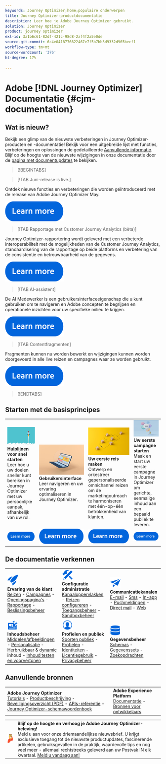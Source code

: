 ```yaml
---
keywords: Journey Optimizer;home;populaire onderwerpen
title: Journey Optimizer-productdocumentatie
description: Leer hoe je Adobe Journey Optimizer gebruikt.
solution: Journey Optimizer
product: journey optimizer
exl-id: 3a1b6c61-82df-421c-98d8-2af4f2a5e0de
source-git-commit: 6c4e0418776622467e7f5b7bb3d9332d965becf1
workflow-type: tm+mt
source-wordcount: '376'
ht-degree: 17%

---
```


# Adobe [!DNL Journey Optimizer] Documentatie {#cjm-documentation}

## Wat is nieuw?

Bekijk een glimp van de nieuwste verbeteringen in Journey Optimizer-producten en -documentatie! Bekijk voor een uitgebreide lijst met functies, verbeteringen en oplossingen de gedetailleerde [Aanvullende informatie](using/rn/release-notes.md). Blijf op de hoogte van de nieuwste wijzigingen in onze documentatie door de [pagina met documentupdates](using/rn/documentation-updates.md) te bekijken.

>[!BEGINTABS]

>[!TAB Juni-release is live.]

Ontdek nieuwe functies en verbeteringen die worden geïntroduceerd met de release van Adobe Journey Optimizer May.

[![Meer informatie](using/assets/do-not-localize/learn-more-button.svg)](using/rn/release-notes.md)

>[!TAB Rapportage met Customer Journey Analytics (bèta)]

Journey Optimizer-rapportering wordt geleverd met een verbeterde interoperabiliteit met de mogelijkheden van de Customer Journey Analytics, standaardisering van de rapportage op beide platforms en verbetering van de consistentie en betrouwbaarheid van de gegevens.

[![Meer informatie](using/assets/do-not-localize/learn-more-button.svg)](using/reports/cja-ajo.md)

>[!TAB AI-assistent]

De AI Medewerker is een gebruikersinterfaceeigenschap die u kunt gebruiken om te navigeren en Adobe concepten te begrijpen en operationele inzichten voor uw specifieke milieu te krijgen.

[![Meer informatie](using/assets/do-not-localize/learn-more-button.svg)](/help/using/start/ai-assistant.md)

>[!TAB Contentfragmenten]

Fragmenten kunnen nu worden bewerkt en wijzigingen kunnen worden doorgevoerd in alle live reizen en campagnes waar ze worden gebruikt.

[![Meer informatie](using/assets/do-not-localize/learn-more-button.svg)](using/content-management/fragments.md)

>[!ENDTABS]

## Starten met de basisprincipes

<table style="table-layout:fixed">
  <tr style="border: 0;">
    <td>
    <a href="using/start/quick-start.md"><img src="using/assets/do-not-localize/start-quick.png"></a>
    <div><strong>Hulplijnen voor snel starten</strong><br/>Leer hoe u uw doelen sneller kunt bereiken in Journey Optimizer met uw persoonlijke aanpak, afhankelijk van uw rol.</div>
    </td>
    <td>
    <a href="using/start/user-interface.md"><img src="using/assets/do-not-localize/start-interface.jpeg"></a>
    <div><strong>Gebruikersinterface</strong><br/>Leer navigeren en uw ervaring optimaliseren in Journey Optimizer.</div>
    </td>
    <td>
    <a href="using/building-journeys/journey-gs.md"><img src="using/assets/do-not-localize/start-journey.jpeg"></a>
    <div><strong>Uw eerste reis maken</strong><br/>Ontwerp en orkestreer gepersonaliseerde omnichannel reizen om de marketingoutreach te harmoniseren met één-op-één betrokkenheid van klanten. 
    </div>
    </td>
    <td>
    <a href="using/campaigns/create-campaign.md"><img src="using/assets/do-not-localize/start-campaign.jpeg"></a>
    <div><strong>Uw eerste campagne starten</strong><br/>Maak en start uw eerste campagne in Journey Optimizer om gerichte, eenmalige inhoud aan een bepaald publiek te leveren.</div>
    </td>
  </tr>
  <tr style="border: 0;">
    <td align="center"><a href="using/start/quick-start.md"><img src="using/assets/do-not-localize/learn-more-button.svg"></a></td>
    <td align="center"><a href="using/start/user-interface.md"><img src="using/assets/do-not-localize/learn-more-button.svg"></a></td>
    <td align="center"><a href="using/building-journeys/journey-gs.md"><img src="using/assets/do-not-localize/learn-more-button.svg"></a></td>
    <td align="center"><a href="using/campaigns/create-campaign.md"><img src="using/assets/do-not-localize/learn-more-button.svg"></a></td>
    </tr>
</table>

## De documentatie verkennen

<table style="table-layout:auto">
  <tr style="border: 0;">
    <td>
      <img src="using/assets/do-not-localize/icon-quick-start.svg" width="35px"><br/>
      <strong>Ervaring van de klant</strong><br/><a href="using/building-journeys/journey.md">Reizen</a> - <a href="using/campaigns/get-started-with-campaigns.md">Campagnes</a> - <a href="using/landing-pages/get-started-lp.md">Openingspagina's</a> - <a href="using/reports/live-report.md">Rapportage</a> - <a href="using/offers/get-started/starting-offer-decisioning.md">Beslissingsbeheer</a>
    </td>
    <td>
      <img src="using/assets/do-not-localize/icon-configure.svg" width="35px"><br/>
      <strong>Configuratie<br/>administratie</strong><br/><a href="using/configuration/channel-surfaces.md">Kanaaloppervlakken</a> - <a href="using/configuration/about-data-sources-events-actions.md">Reizen configureren</a>  - <a href="using/administration/permissions-overview.md">Toegangsbeheer</a> - <a href="using/administration/sandboxes.md">Sandboxbeheer</a>
    </td>
    <td>
      <img src="using/assets/do-not-localize/icon-campaign.svg" width="35px"><br/>
      <strong>Communicatiekanalen</strong><br/><a href="using/email/get-started-email.md">E-mail</a> - <a href="using/sms/get-started-sms.md">Sms</a> - <a href="using/in-app/get-started-in-app.md">In-app</a> - <a href="using/push/get-started-push.md">Pushmeldingen</a> - <a href="using/direct-mail/get-started-direct-mail.md">Direct mail</a> - <a href="using/web/get-started-web.md">Web</a>
    </td>
  </tr>
  <tr style="border: 0;">
    <td>
      <img src="using/assets/do-not-localize/icon-content.svg" width="35px"><br/>
      <strong>Inhoudsbeheer</strong><br/><a href="using/content-management/assets.md">Middelen/afbeeldingen</a> - <a href="using/personalization/personalize.md">Personalisatie</a> - <a href="using/content-management/content-templates.md">Herbruikbaar</a> &amp; <a href="using/personalization/dynamic-content.md">dynamic</a> inhoud - <a href="using/content-management/preview-test.md">Inhoud testen en voorvertonen</a>
    </td>
    <td>
      <img src="using/assets/do-not-localize/icon_profile-audience.svg" width="35px"><br/>
      <strong>Profielen en publiek</strong><br/><a href="using/audience/about-audiences.md">Soorten publiek</a> - <a href="using/audience/get-started-profiles.md">Profielen</a> - <a href="using/audience/get-started-identity.md">Identiteiten</a> - <a href="using/audience/license-usage.md">Licentiegebruik</a> - <a href="using/privacy/get-started-privacy.md">Privacybeheer</a>
    </td>
    <td>
      <img src="using/assets/do-not-localize/icon-data.svg" width="35px"><br/>
      <strong>Gegevensbeheer</strong><br/><a href="using/data/get-started-schemas.md">Schemas</a> - <a href="using/data/get-started-datasets.md">Gegevenssets</a> - <a href="using/data/get-started-queries.md">Zoekopdrachten</a>
    </td>
  </tr>
</table>

## Aanvullende bronnen

<table style="table-layout:fixed"><tr style="border: 0;">
<td><strong>Adobe Journey Optimizer</strong><br/>
<a href="https://experienceleague.adobe.com/docs/journey-optimizer-learn/tutorials/overview.html" target="_blank">Tutorials</a> - <a href="https://helpx.adobe.com/legal/product-descriptions/adobe-journey-optimizer.html" target="_blank">Productbeschrijving</a> - <a href="https://www.adobe.com/content/dam/cc/en/security/pdfs/AJO_SecurityOverview.pdf" target="_blank">Beveiligingsoverzicht (PDF)</a> - <a href="https://developer.adobe.com/journey-optimizer-apis/" target="_blank">APIs-referentie</a> - <a href="https://experienceleague.adobe.com/tools/ajo-schemas/schema-dictionary.html" target="_blank">Journey Optimizer-schemawoordenboek</a>

</td>
<td><strong>Adobe Experience Platform</strong><br/>
<a href="https://experienceleague.adobe.com/docs/experience-platform/landing/home.html" target="_blank">Documentatie</a> - <a href="https://www.adobe.com/nl/experience-platform/documentation-and-developer-resources.html" target="_blank">Bronnen voor ontwikkelaars</a>
</td>
</tr></table>

<table style="table-layout:auto"><tr style="border: 0;"><td><img src="using/assets/do-not-localize/newsletter.png"></td><td>
<b>Blijf op de hoogte en verhoog je Adobe Journey Optimizer-beleving!</b><br/>Meld u aan voor onze driemaandelijkse nieuwsbrief. U krijgt exclusieve toegang tot de nieuwste productupdates, fascinerende artikelen, gebruiksgevallen in de praktijk, waardevolle tips en nog veel meer - allemaal rechtstreeks geleverd aan uw Postvak IN elk kwartaal. <a href="https://www.adobe.com/subscription/Adobe_Journey_Optimizer_NL.html">Meld u vandaag aan!</a></td></tr></table>
